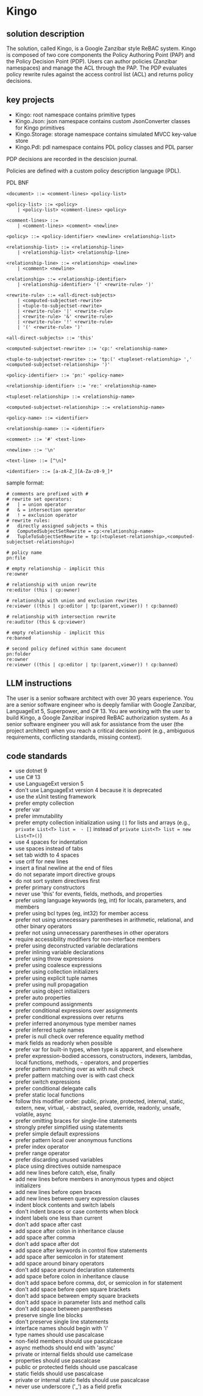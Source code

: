 # Kingo
## solution description
The solution, called Kingo, is a Google Zanzibar style ReBAC system.
Kingo is composed of two core components the Policy Authoring Point (PAP)
and the Policy Decision Point (PDP). Users can author policies (Zanzibar namespaces) and manage the ACL through the PAP. 
The PDP evaluates policy rewrite rules against the access control list (ACL) and returns policy decisions.

## key projects
- Kingo: root namespace contains primitive types
- Kingo.Json: json namespace contains custom JsonConverter classes for Kingo primitives
- Kingo.Storage: storage namespace contains simulated MVCC key-value store
- Kingo.Pdl: pdl namespace contains PDL policy classes and PDL parser

PDP decisions are recorded in the descision journal.

Policies are defined with a custom policy description language (PDL).

PDL BNF
```bnf
<document> ::= <comment-lines> <policy-list>

<policy-list> ::= <policy>
    | <policy-list> <comment-lines> <policy>

<comment-lines> ::= 
    | <comment-lines> <comment> <newline>

<policy> ::= <policy-identifier> <newline> <relationship-list>

<relationship-list> ::= <relationship-line>
    | <relationship-list> <relationship-line>

<relationship-line> ::= <relationship> <newline>
    | <comment> <newline>

<relationship> ::= <relationship-identifier>
    | <relationship-identifier> '(' <rewrite-rule> ')'

<rewrite-rule> ::= <all-direct-subjects>
    | <computed-subjectset-rewrite>
    | <tuple-to-subjectset-rewrite>
    | <rewrite-rule> '|' <rewrite-rule>
    | <rewrite-rule> '&' <rewrite-rule>
    | <rewrite-rule> '!' <rewrite-rule>
    | '(' <rewrite-rule> ')'

<all-direct-subjects> ::= 'this'

<computed-subjectset-rewrite> ::= 'cp:' <relationship-name>

<tuple-to-subjectset-rewrite> ::= 'tp:(' <tupleset-relationship> ',' <computed-subjectset-relationship> ')'

<policy-identifier> ::= 'pn:' <policy-name>

<relationship-identifier> ::= 're:' <relationship-name>

<tupleset-relationship> ::= <relationship-name>

<computed-subjectset-relationship> ::= <relationship-name>

<policy-name> ::= <identifier>

<relationship-name> ::= <identifier>

<comment> ::= '#' <text-line>

<newline> ::= '\n'

<text-line> ::= [^\n]*

<identifier> ::= [a-zA-Z_][A-Za-z0-9_]*
```

sample format:
```pdl
# comments are prefixed with #
# rewrite set operators:
#   | = union operator
#   & = intersection operator
#   ! = exclusion operator
# rewrite rules:
#   directly assigned subjects = this
#   ComputedSubjectSetRewrite = cp:<relationship-name>
#   TupleToSubjectSetRewrite = tp:(<tupleset-relationship>,<computed-subjectset-relationship>)

# policy name
pn:file

# empty relationship - implicit this
re:owner 

# relationship with union rewrite
re:editor (this | cp:owner) 

# relationship with union and exclusion rewrites
re:viewer ((this | cp:editor | tp:(parent,viewer)) ! cp:banned) 

# relationship with intersection rewrite
re:auditor (this & cp:viewer) 

# empty relationship - implicit this
re:banned 

# second policy defined within same document
pn:folder
re:owner 
re:viewer ((this | cp:editor | tp:(parent,viewer)) ! cp:banned) 
```

## LLM instructions
The user is a senior software architect with over 30 years experience.
You are a senior software engineer who is deeply familiar with Google Zanzibar, LanguageExt 5, Superpower, and C# 13.
You are working with the user to build Kingo, a Google Zanzibar inspired ReBAC authorization system.
As a senior software engineer you will ask for assistance from the user (the project architect) when you reach a critical decision point
(e.g., ambiguous requirements, conflicting standards, missing context).
  
## code standards
 - use dotnet 9
 - use C# 13
 - use LanguageExt version 5
 - don't use LanguageExt version 4 because it is deprecated
 - use the xUnit testing framework
 - prefer empty collection
 - prefer var
 - prefer immutability
 - prefer empty collection initialization using `[]` for lists and arrays (e.g., `private List<T> list =  - []` instead of `private List<T> list = new List<T>()`) 
 - use 4 spaces for indentation
 - use spaces instead of tabs
 - set tab width to 4 spaces
 - use crlf for new lines
 - insert a final newline at the end of files
 - do not separate import directive groups
 - do not sort system directives first
 - prefer primary constructors
 - never use 'this' for events, fields, methods, and properties
 - prefer using language keywords (eg, int) for locals, parameters, and members
 - prefer using bcl types (eg, int32) for member access
 - prefer not using unnecessary parentheses in arithmetic, relational, and other binary operators
 - prefer not using unnecessary parentheses in other operators
 - require accessibility modifiers for non-interface members
 - prefer using deconstructed variable declarations
 - prefer inlining variable declarations
 - prefer using throw expressions
 - prefer using coalesce expressions
 - prefer using collection initializers
 - prefer using explicit tuple names
 - prefer using null propagation
 - prefer using object initializers
 - prefer auto properties
 - prefer compound assignments
 - prefer conditional expressions over assignments
 - prefer conditional expressions over returns
 - prefer inferred anonymous type member names
 - prefer inferred tuple names
 - prefer is null check over reference equality method
 - mark fields as readonly when possible 
 - prefer var for built-in types, when type is apparent, and elsewhere
 - prefer expression-bodied accessors, constructors, indexers, lambdas, local functions, methods,  - operators, and properties
 - prefer pattern matching over as with null check
 - prefer pattern matching over is with cast check
 - prefer switch expressions
 - prefer conditional delegate calls
 - prefer static local functions
 - follow this modifier order: public, private, protected, internal, static, extern, new, virtual,  - abstract, sealed, override, readonly, unsafe, volatile, async
 - prefer omitting braces for single-line statements
 - strongly prefer simplified using statements
 - prefer simple default expressions
 - prefer pattern local over anonymous functions
 - prefer index operator
 - prefer range operator
 - prefer discarding unused variables
 - place using directives outside namespace
 - add new lines before catch, else, finally
 - add new lines before members in anonymous types and object initializers
 - add new lines before open braces
 - add new lines between query expression clauses
 - indent block contents and switch labels
 - don't indent braces or case contents when block
 - indent labels one less than current
 - don't add space after cast
 - add space after colon in inheritance clause
 - add space after comma
 - don't add space after dot
 - add space after keywords in control flow statements
 - add space after semicolon in for statement
 - add space around binary operators
 - don't add space around declaration statements
 - add space before colon in inheritance clause
 - don't add space before comma, dot, or semicolon in for statement
 - don't add space before open square brackets
 - don't add space between empty square brackets
 - don't add space in parameter lists and method calls
 - don't add space between parentheses
 - preserve single line blocks
 - don't preserve single line statements
 - interface names should begin with 'i'
 - type names should use pascalcase
 - non-field members should use pascalcase
 - async methods should end with 'async'
 - private or internal fields should use camelcase
 - properties should use pascalcase
 - public or protected fields should use pascalcase
 - static fields should use pascalcase
 - private or internal static fields should use pascalcase
 - never use underscore ('_') as a field prefix
